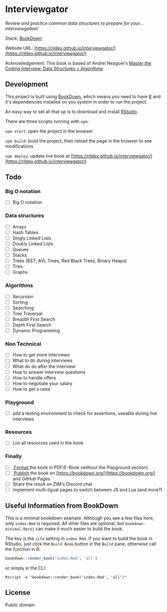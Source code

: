 # Interviewgator

_Review and practice common data structures to prepare for your... interviewgation!_

Stack: [ BookDown ](https://bookdown.org/)

Website URL: [https://rildev.github.io/interviewgator/](https://rildev.github.io/interviewgator/)

Acknowledgement: This book is based of Andrei Neagoie's [Master the Coding Interview: Data Structures + Algorithms](https://www.udemy.com/course/master-the-coding-interview-data-structures-algorithms/)

## Development

This project is built using [BookDown](https://bookdown.org/), which means you need to have [R](https://www.r-project.org/) and it's dependencies installed on you system in order to run the project.

An easy way to set all that up is to download and install [RStudio](https://rstudio.com/products/rstudio/download/#download).

There are three scripts running with `npm`:

`npm start`: open the project in the browser

`npm build`: build the project, then reload the page in the browser to see modifications

`npm deploy`: update live book at [https://rildev.github.io/interviewgator/](https://rildev.github.io/interviewgator/)

## Todo

### Big O notation

- [ ] Big O notation

### Data structures

- [ ] Arrays
- [ ] Hash Tables
- [ ] Singly Linked Lists
- [ ] Doubly Linked Lists
- [ ] Queues
- [ ] Stacks
- [ ] Trees (BST, AVL Trees, Red Black Trees, Binary Heaps)
- [ ] Tries
- [ ] Graphs

### Algorithms

- [ ] Recursion
- [ ] Sorting
- [ ] Searching
- [ ] Tree Traversal
- [ ] Breadth First Search
- [ ] Depth First Search
- [ ] Dynamic Programming

### Non Technical

- [ ]  How to get more interviews
- [ ]  What to do during interviews
- [ ]  What do do after the interview
- [ ]  How to answer interview questions
- [ ]  How to handle offers
- [ ]  How to negotiate your salary
- [ ]  How to get a raise

### Playground

- [ ] add a testing environment to check for assertions, useable during live interviews

### Resources

- [ ] List all resources used in the book

### Finally

- [ ] [ Format ](https://bookdown.org/yihui/bookdown/output-formats.html) the book in PDF/E-Book (without the Playground section)
- [ ] [ Publish ](https://bookdown.org/yihui/bookdown/publishing.html) the book on [https://bookdown.org/](https://bookdown.org/) and GitHub Pages
- [ ] Share the result on ZtM's Discord chat
- [ ] implement multi-ligual pages to switch between JS and Lua (and more?)

## Useful Information from BookDown 
This is a minimal bookdown example. Although you see a few files here, only `index.Rmd` is requived. All other files are optional, but `bookdown-minimal.Rproj` can make it much easier to build the book.

The key is the `site` setting in `index.Rmd`. If you want to build the book in RStudio, just click the `Build Book` button in the `Build` pane, otherwise call the function in R:

```r
bookdown::render_book('index.Rmd', 'all')
```

or simply in the CLI: 

```
Rscript -e "bookdown::render_book('index.Rmd', 'all')"
```

## License

Public domain.
